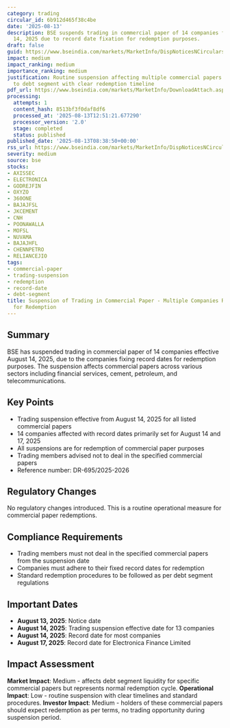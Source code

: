 ```yaml
---
category: trading
circular_id: 6b912d465f38c4be
date: '2025-08-13'
description: BSE suspends trading in commercial paper of 14 companies from August
  14, 2025 due to record date fixation for redemption purposes.
draft: false
guid: https://www.bseindia.com/markets/MarketInfo/DispNoticesNCirculars.aspx?Noticeid={B1BD57DE-3478-4FDD-9AE4-31B0482C295E}&noticeno=20250813-12&dt=08/13/2025&icount=12&totcount=46&flag=0
impact: medium
impact_ranking: medium
importance_ranking: medium
justification: Routine suspension affecting multiple commercial papers but limited
  to debt segment with clear redemption timeline
pdf_url: https://www.bseindia.com/markets/MarketInfo/DownloadAttach.aspx?id=20250813-12&attachedId=
processing:
  attempts: 1
  content_hash: 8513bf3f0daf8df6
  processed_at: '2025-08-13T12:51:21.677290'
  processor_version: '2.0'
  stage: completed
  status: published
published_date: '2025-08-13T08:38:50+00:00'
rss_url: https://www.bseindia.com/markets/MarketInfo/DispNoticesNCirculars.aspx?Noticeid={B1BD57DE-3478-4FDD-9AE4-31B0482C295E}&noticeno=20250813-12&dt=08/13/2025&icount=12&totcount=46&flag=0
severity: medium
source: bse
stocks:
- AXISSEC
- ELECTRONICA
- GODREJFIN
- OXYZO
- 360ONE
- BAJAJFSL
- JKCEMENT
- CNH
- POONAWALLA
- MOFSL
- NUVAMA
- BAJAJHFL
- CHENNPETRO
- RELIANCEJIO
tags:
- commercial-paper
- trading-suspension
- redemption
- record-date
- debt-segment
title: Suspension of Trading in Commercial Paper - Multiple Companies Record Date
  for Redemption
---
```


## Summary

BSE has suspended trading in commercial paper of 14 companies effective August 14, 2025, due to the companies fixing record dates for redemption purposes. The suspension affects commercial papers across various sectors including financial services, cement, petroleum, and telecommunications.

## Key Points

- Trading suspension effective from August 14, 2025 for all listed commercial papers
- 14 companies affected with record dates primarily set for August 14 and 17, 2025
- All suspensions are for redemption of commercial paper purposes
- Trading members advised not to deal in the specified commercial papers
- Reference number: DR-695/2025-2026

## Regulatory Changes

No regulatory changes introduced. This is a routine operational measure for commercial paper redemptions.

## Compliance Requirements

- Trading members must not deal in the specified commercial papers from the suspension date
- Companies must adhere to their fixed record dates for redemption
- Standard redemption procedures to be followed as per debt segment regulations

## Important Dates

- **August 13, 2025**: Notice date
- **August 14, 2025**: Trading suspension effective date for 13 companies
- **August 14, 2025**: Record date for most companies
- **August 17, 2025**: Record date for Electronica Finance Limited

## Impact Assessment

**Market Impact**: Medium - affects debt segment liquidity for specific commercial papers but represents normal redemption cycle. **Operational Impact**: Low - routine suspension with clear timelines and standard procedures. **Investor Impact**: Medium - holders of these commercial papers should expect redemption as per terms, no trading opportunity during suspension period.